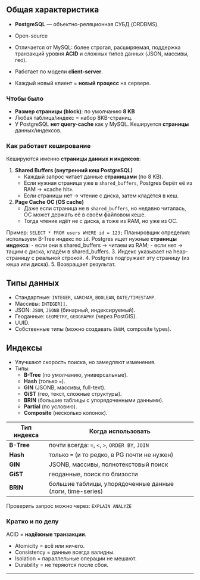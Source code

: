 ##  Общая характеристика

- **PostgreSQL** — объектно-реляционная СУБД (ORDBMS).
- Open-source
- Отличается от MySQL: более строгая, расширяемая, поддержка транзакций уровня **ACID** и сложных типов данных (JSON, массивы, гео).

- Работает по модели **client-server**.
- Каждый новый клиент = **новый процесс** на сервере.

### Чтобы было
- **Размер страницы (block)**: по умолчанию **8 KB** 
- Любая таблица/индекс = набор 8KB-страниц.
- У PostgreSQL **нет query-cache** как у MySQL. Кешируется **страницы** данных/индексов.

### Как работает кеширование
Кешируются именно **страницы данных и индексов**:
1. **Shared Buffers (внутренний кеш PostgreSQL)**
    - Каждый запрос читает данные **страницами** (по 8 KB).
    - Если нужная страница уже в `shared_buffers`, Postgres берёт её из RAM → «cache hit».
    - Если страницы нет → чтение с диска, затем кладётся в кеш.
2. **Page Cache ОС (OS cache)**
    - Даже если страница не в `shared_buffers`, но недавно читалась, ОС может держать её в своём файловом кеше.
    - Тогда чтение идёт не с диска, а тоже из RAM, но уже из ОС.

 Пример:
`SELECT * FROM users WHERE id = 123;`
 Планировщик определил: используем B-Tree индекс по `id`.
Postgres ищет нужные **страницы индекса**:
    - если они в shared_buffers → читаем из RAM;
    - если нет → тащим с диска, кладём в shared_buffers.
3. Индекс указывает на heap-страницу с реальной строкой.
4. Postgres подгружает эту страницу (из кеша или диска).
5. Возвращает результат.


##  Типы данных
- Стандартные: `INTEGER`, `VARCHAR`, `BOOLEAN`, `DATE/TIMESTAMP`.
- Массивы: `INTEGER[]`.
- JSON: `JSON`, `JSONB` (бинарный, индексируемый).
- Геоданные: `GEOMETRY`, `GEOGRAPHY` (через PostGIS).
- UUID.
- Собственные типы (можно создавать `ENUM`, composite types).

##  Индексы
- Улучшают скорость поиска, но замедляют изменения. 
- Типы:
    - **B-Tree** (по умолчанию, универсальные).
    - **Hash** (только `=`).
    - **GIN** (JSONB, массивы, full-text).
    - **GiST** (гео, текст, сложные структуры).
    - **BRIN** (большие таблицы с упорядоченными данными).
    - **Partial** (по условию).
    - **Composite** (несколько колонок).

| Тип индекса | Когда использовать                                        |
| ----------- | --------------------------------------------------------- |
| **B-Tree**  | почти всегда: `=`, `<`, `>`, `ORDER BY`, `JOIN`           |
| **Hash**    | только `=` (и то редко, в PG почти не нужен)              |
| **GIN**     | JSONB, массивы, полнотекстовый поиск                      |
| **GiST**    | геоданные, поиск по близости                              |
| **BRIN**    | большие таблицы, упорядоченные данные (логи, time-series) |
Проверить запрос можно через: `EXPLAIN ANALYZE `

### Кратко и по делу

ACID = **надёжные транзакции**.
- Atomicity = всё или ничего.
- Consistency = данные всегда валидны.
- Isolation = параллельные операции не мешают.
- Durability = не теряются после сбоя.

---


